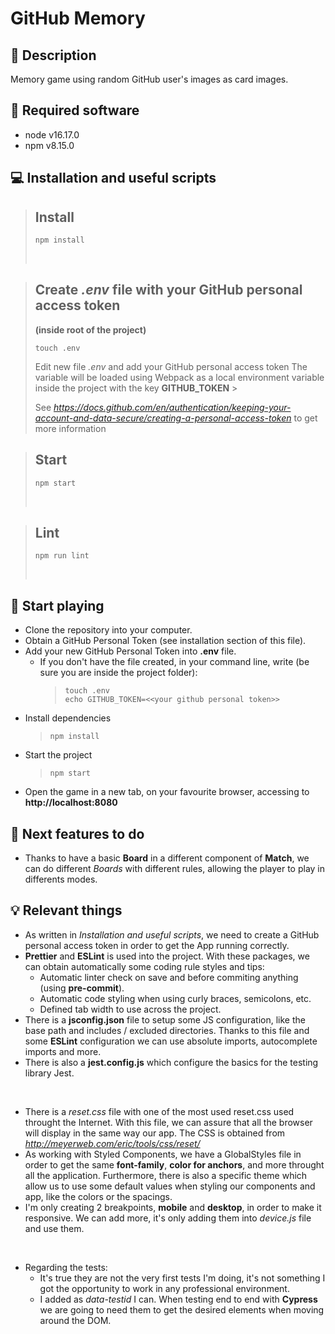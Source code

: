 # GitHub Memory

## 🧭 Description

Memory game using random GitHub user's images as card images.

## 📜 Required software

- node v16.17.0
- npm v8.15.0

## 💻 Installation and useful scripts

> ## Install
>
> ```
> npm install
> ```
>
> &nbsp;

> ## Create _.env_ file with your GitHub personal access token
>
> **(inside root of the project)**
>
> ```
> touch .env
> ```
>
> Edit new file _.env_ and add your GitHub personal access token
> The variable will be loaded using Webpack as a local environment variable inside the project with the key **GITHUB_TOKEN** > &nbsp;
>
> See _https://docs.github.com/en/authentication/keeping-your-account-and-data-secure/creating-a-personal-access-token_ to get more information
> &nbsp;

> ## Start
>
> ```
> npm start
> ```
>
> &nbsp;

> ## Lint
>
> ```
> npm run lint
> ```
>
> &nbsp;

## 🏁 Start playing

- Clone the repository into your computer.
- Obtain a GitHub Personal Token (see installation section of this file).
- Add your new GitHub Personal Token into **.env** file.
  - If you don't have the file created, in your command line, write (be sure you are inside the project folder):
    > ```
    > touch .env
    > echo GITHUB_TOKEN=<<your github personal token>>
    > ```
- Install dependencies
  > ```
  > npm install
  > ```
- Start the project
  > ```
  > npm start
  > ```
- Open the game in a new tab, on your favourite browser, accessing to **http://localhost:8080**

## 🔘 Next features to do

- Thanks to have a basic **Board** in a different component of **Match**, we can do different _Boards_ with different rules, allowing the player to play in differents modes.

## 💡 Relevant things

- As written in _Installation and useful scripts_, we need to create a GitHub personal access token in order to get the App running correctly.
- **Prettier** and **ESLint** is used into the project. With these packages, we can obtain automatically some coding rule styles and tips:
  - Automatic linter check on save and before commiting anything (using **pre-commit**).
  - Automatic code styling when using curly braces, semicolons, etc.
  - Defined tab width to use across the project.
- There is a **jsconfig.json** file to setup some JS configuration, like the base path and includes / excluded directories. Thanks to this file and some **ESLint** configuration we can use absolute imports, autocomplete imports and more.
- There is also a **jest.config.js** which configure the basics for the testing library Jest.

&nbsp;

- There is a _reset.css_ file with one of the most used reset.css used throught the Internet. With this file, we can assure that all the browser will display in the same way our app. The CSS is obtained from _http://meyerweb.com/eric/tools/css/reset/_
- As working with Styled Components, we have a GlobalStyles file in order to get the same **font-family**, **color for anchors**, and more throught all the application. Furthermore, there is also a specific theme which allow us to use some default values when styling our components and app, like the colors or the spacings.
- I'm only creating 2 breakpoints, **mobile** and **desktop**, in order to make it responsive. We can add more, it's only adding them into _device.js_ file and use them.

&nbsp;

- Regarding the tests:
  - It's true they are not the very first tests I'm doing, it's not something I got the opportunity to work in any professional environment.
  - I added as _data-testid_ I can. When testing end to end with **Cypress** we are going to need them to get the desired elements when moving around the DOM.
